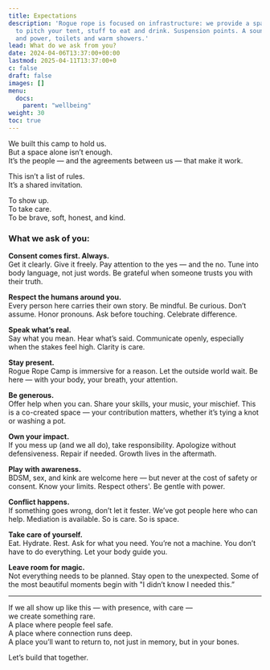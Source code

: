 ```yaml
---
title: Expectations
description: 'Rogue rope is focused on infrastructure: we provide a space, a place
  to pitch your tent, stuff to eat and drink. Suspension points. A sound-system. Water
  and power, toilets and warm showers.'
lead: What do we ask from you?
date: 2024-04-06T13:37:00+00:00
lastmod: 2025-04-11T13:37:00+0
c: false
draft: false
images: []
menu: 
  docs:
    parent: "wellbeing"
weight: 30
toc: true
---
```


We built this camp to hold us.  
But a space alone isn’t enough.  
It’s the people — and the agreements between us — that make it work.

This isn’t a list of rules.  
It’s a shared invitation.

To show up.  
To take care.  
To be brave, soft, honest, and kind.

### What we ask of you:

**Consent comes first. Always.**  
Get it clearly. Give it freely. Pay attention to the yes — and the no. Tune into body language, not just words. Be grateful when someone trusts you with their truth.

**Respect the humans around you.**  
Every person here carries their own story. Be mindful. Be curious. Don’t assume. Honor pronouns. Ask before touching. Celebrate difference.

**Speak what’s real.**  
Say what you mean. Hear what’s said. Communicate openly, especially when the stakes feel high. Clarity is care.

**Stay present.**  
Rogue Rope Camp is immersive for a reason. Let the outside world wait. Be here — with your body, your breath, your attention.

**Be generous.**  
Offer help when you can. Share your skills, your music, your mischief. This is a co-created space — your contribution matters, whether it’s tying a knot or washing a pot.

**Own your impact.**  
If you mess up (and we all do), take responsibility. Apologize without defensiveness. Repair if needed. Growth lives in the aftermath.

**Play with awareness.**  
BDSM, sex, and kink are welcome here — but never at the cost of safety or consent. Know your limits. Respect others'. Be gentle with power.

**Conflict happens.**  
If something goes wrong, don’t let it fester. We’ve got people here who can help. Mediation is available. So is care. So is space.

**Take care of yourself.**  
Eat. Hydrate. Rest. Ask for what you need. You’re not a machine. You don’t have to do everything. Let your body guide you.

**Leave room for magic.**  
Not everything needs to be planned. Stay open to the unexpected. Some of the most beautiful moments begin with "I didn’t know I needed this.”

---

If we all show up like this — with presence, with care —  
we create something rare.  
A place where people feel safe.  
A place where connection runs deep.  
A place you’ll want to return to, not just in memory, but in your bones.

Let’s build that together.